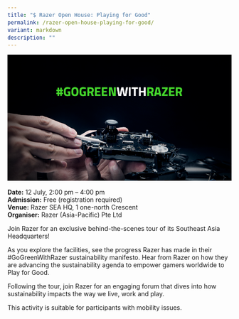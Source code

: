 ```yaml
---
title: "$ Razer Open House: Playing for Good"
permalink: /razer-open-house-playing-for-good/
variant: markdown
description: ""
---
```

![Razer OpenHouse](/images/Events/Razer_Open_House_Playing_for_Good.png)

**Date:** 12 July, 2:00 pm – 4:00 pm<br>
**Admission:** Free (registration required) <br>
**Venue:** Razer SEA HQ, 1 one-north Crescent<br>
**Organiser:** Razer (Asia-Pacific) Pte Ltd

Join Razer for an exclusive behind-the-scenes tour of its Southeast Asia Headquarters! 

As you explore the facilities, see the progress Razer has made in their #GoGreenWithRazer sustainability manifesto. Hear from Razer on how they are advancing the sustainability agenda to empower gamers worldwide to Play for Good.

Following the tour, join Razer for an engaging forum that dives into how sustainability impacts the way we live, work and play.

This activity is suitable for participants with mobility issues.

<a class="btn-link" target="_blank" href="https://www.razer.com/sg-en/go-green/ggsg">
	<img src="/images/gogreensg_website-32.png">
</a>

<style>
	.btn-link {
		display: none;
	}
	a.btn-link[target="_blank"]:after {
	display: none;
}
	.btn-link > img {
		width: 100%;
	}
</style>